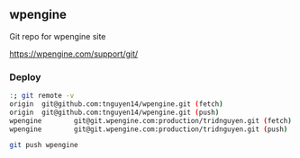 ## wpengine

Git repo for wpengine site

<https://wpengine.com/support/git/>

### Deploy

```sh
:; git remote -v
origin  git@github.com:tnguyen14/wpengine.git (fetch)
origin  git@github.com:tnguyen14/wpengine.git (push)
wpengine        git@git.wpengine.com:production/tridnguyen.git (fetch)
wpengine        git@git.wpengine.com:production/tridnguyen.git (push)

git push wpengine
```
